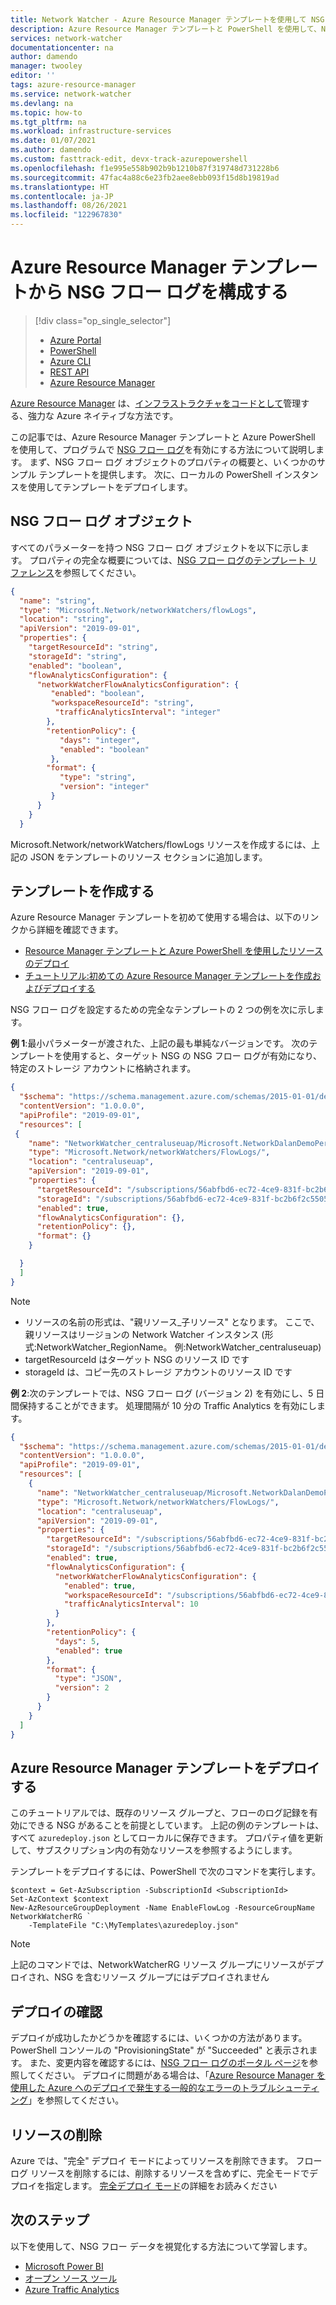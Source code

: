 ```yaml
---
title: Network Watcher - Azure Resource Manager テンプレートを使用して NSG フロー ログを作成する
description: Azure Resource Manager テンプレートと PowerShell を使用して、NSG フロー ログを簡単に設定できます。
services: network-watcher
documentationcenter: na
author: damendo
manager: twooley
editor: ''
tags: azure-resource-manager
ms.service: network-watcher
ms.devlang: na
ms.topic: how-to
ms.tgt_pltfrm: na
ms.workload: infrastructure-services
ms.date: 01/07/2021
ms.author: damendo
ms.custom: fasttrack-edit, devx-track-azurepowershell
ms.openlocfilehash: f1e995e558b902b9b1210b87f319748d731228b6
ms.sourcegitcommit: 47fac4a88c6e23fb2aee8ebb093f15d8b19819ad
ms.translationtype: HT
ms.contentlocale: ja-JP
ms.lasthandoff: 08/26/2021
ms.locfileid: "122967830"
---
```

# <a name="configure-nsg-flow-logs-from-an-azure-resource-manager-template"></a>Azure Resource Manager テンプレートから NSG フロー ログを構成する

> [!div class="op_single_selector"]
> - [Azure Portal](network-watcher-nsg-flow-logging-portal.md)
> - [PowerShell](network-watcher-nsg-flow-logging-powershell.md)
> - [Azure CLI](network-watcher-nsg-flow-logging-cli.md)
> - [REST API](network-watcher-nsg-flow-logging-rest.md)
> - [Azure Resource Manager](network-watcher-nsg-flow-logging-azure-resource-manager.md)


[Azure Resource Manager](https://azure.microsoft.com/features/resource-manager/) は、[インフラストラクチャをコードとして](/devops/deliver/what-is-infrastructure-as-code)管理する、強力な Azure ネイティブな方法です。

この記事では、Azure Resource Manager テンプレートと Azure PowerShell を使用して、プログラムで [NSG フロー ログ](./network-watcher-nsg-flow-logging-overview.md)を有効にする方法について説明します。 まず、NSG フロー ログ オブジェクトのプロパティの概要と、いくつかのサンプル テンプレートを提供します。 次に、ローカルの PowerShell インスタンスを使用してテンプレートをデプロイします。


## <a name="nsg-flow-logs-object"></a>NSG フロー ログ オブジェクト

すべてのパラメーターを持つ NSG フロー ログ オブジェクトを以下に示します。
プロパティの完全な概要については、[NSG フロー ログのテンプレート リファレンス](/azure/templates/microsoft.network/networkwatchers/flowlogs#retentionpolicyparameters)を参照してください。

```json
{
  "name": "string",
  "type": "Microsoft.Network/networkWatchers/flowLogs",
  "location": "string",
  "apiVersion": "2019-09-01",
  "properties": {
    "targetResourceId": "string",
    "storageId": "string",
    "enabled": "boolean",
    "flowAnalyticsConfiguration": {
      "networkWatcherFlowAnalyticsConfiguration": {
         "enabled": "boolean",
         "workspaceResourceId": "string",
          "trafficAnalyticsInterval": "integer"
        },
        "retentionPolicy": {
           "days": "integer",
           "enabled": "boolean"
         },
        "format": {
           "type": "string",
           "version": "integer"
         }
      }
    }
  }
```
Microsoft.Network/networkWatchers/flowLogs リソースを作成するには、上記の JSON をテンプレートのリソース セクションに追加します。


## <a name="creating-your-template"></a>テンプレートを作成する

Azure Resource Manager テンプレートを初めて使用する場合は、以下のリンクから詳細を確認できます。

* [Resource Manager テンプレートと Azure PowerShell を使用したリソースのデプロイ](../azure-resource-manager/templates/deploy-powershell.md#deploy-local-template)
* [チュートリアル:初めての Azure Resource Manager テンプレートを作成およびデプロイする](../azure-resource-manager/templates/template-tutorial-create-first-template.md?tabs=azure-powershell)


NSG フロー ログを設定するための完全なテンプレートの 2 つの例を次に示します。

**例 1**:最小パラメーターが渡された、上記の最も単純なバージョンです。 次のテンプレートを使用すると、ターゲット NSG の NSG フロー ログが有効になり、特定のストレージ アカウントに格納されます。

```json
{
  "$schema": "https://schema.management.azure.com/schemas/2015-01-01/deploymentTemplate.json#",
  "contentVersion": "1.0.0.0",
  "apiProfile": "2019-09-01",
  "resources": [
 {
    "name": "NetworkWatcher_centraluseuap/Microsoft.NetworkDalanDemoPerimeterNSG",
    "type": "Microsoft.Network/networkWatchers/FlowLogs/",
    "location": "centraluseuap",
    "apiVersion": "2019-09-01",
    "properties": {
      "targetResourceId": "/subscriptions/56abfbd6-ec72-4ce9-831f-bc2b6f2c5505/resourceGroups/DalanDemo/providers/Microsoft.Network/networkSecurityGroups/PerimeterNSG",
      "storageId": "/subscriptions/56abfbd6-ec72-4ce9-831f-bc2b6f2c5505/resourceGroups/MyCanaryFlowLog/providers/Microsoft.Storage/storageAccounts/storagev2ira",
      "enabled": true,
      "flowAnalyticsConfiguration": {},
      "retentionPolicy": {},
      "format": {}
    }

  }
  ]
}
```

> [!NOTE]
> * リソースの名前の形式は、"親リソース_子リソース" となります。 ここで、親リソースはリージョンの Network Watcher インスタンス (形式:NetworkWatcher_RegionName。 例:NetworkWatcher_centraluseuap)
> * targetResourceId はターゲット NSG のリソース ID です
> * storageId は、コピー先のストレージ アカウントのリソース ID です

**例 2**:次のテンプレートでは、NSG フロー ログ (バージョン 2) を有効にし、5 日間保持することができます。 処理間隔が 10 分の Traffic Analytics を有効にします。

```json
{
  "$schema": "https://schema.management.azure.com/schemas/2015-01-01/deploymentTemplate.json#",
  "contentVersion": "1.0.0.0",
  "apiProfile": "2019-09-01",
  "resources": [
    {
      "name": "NetworkWatcher_centraluseuap/Microsoft.NetworkDalanDemoPerimeterNSG",
      "type": "Microsoft.Network/networkWatchers/FlowLogs/",
      "location": "centraluseuap",
      "apiVersion": "2019-09-01",
      "properties": {
        "targetResourceId": "/subscriptions/56abfbd6-ec72-4ce9-831f-bc2b6f2c5505/resourceGroups/DalanDemo/providers/Microsoft.Network/networkSecurityGroups/PerimeterNSG",
        "storageId": "/subscriptions/56abfbd6-ec72-4ce9-831f-bc2b6f2c5505/resourceGroups/MyCanaryFlowLog/providers/Microsoft.Storage/storageAccounts/storagev2ira",
        "enabled": true,
        "flowAnalyticsConfiguration": {
          "networkWatcherFlowAnalyticsConfiguration": {
            "enabled": true,
            "workspaceResourceId": "/subscriptions/56abfbd6-ec72-4ce9-831f-bc2b6f2c5505/resourceGroups/defaultresourcegroup-wcus/providers/Microsoft.OperationalInsights/workspaces/1c4f42e5-3a02-4146-ac9b-3051d8501db0",
            "trafficAnalyticsInterval": 10
          }
        },
        "retentionPolicy": {
          "days": 5,
          "enabled": true
        },
        "format": {
          "type": "JSON",
          "version": 2
        }
      }
    }
  ]
}
```

## <a name="deploying-your-azure-resource-manager-template"></a>Azure Resource Manager テンプレートをデプロイする

このチュートリアルでは、既存のリソース グループと、フローのログ記録を有効にできる NSG があることを前提としています。
上記の例のテンプレートは、すべて `azuredeploy.json` としてローカルに保存できます。 プロパティ値を更新して、サブスクリプション内の有効なリソースを参照するようにします。

テンプレートをデプロイするには、PowerShell で次のコマンドを実行します。
```azurepowershell
$context = Get-AzSubscription -SubscriptionId <SubscriptionId>
Set-AzContext $context
New-AzResourceGroupDeployment -Name EnableFlowLog -ResourceGroupName NetworkWatcherRG `
    -TemplateFile "C:\MyTemplates\azuredeploy.json"
```

> [!NOTE]
> 上記のコマンドでは、NetworkWatcherRG リソース グループにリソースがデプロイされ、NSG を含むリソース グループにはデプロイされません


## <a name="verifying-your-deployment"></a>デプロイの確認

デプロイが成功したかどうかを確認するには、いくつかの方法があります。 PowerShell コンソールの "ProvisioningState" が "Succeeded" と表示されます。 また、変更内容を確認するには、[NSG フロー ログのポータル ページ](https://ms.portal.azure.com/#blade/Microsoft_Azure_Network/NetworkWatcherMenuBlade/flowLogs)を参照してください。 デプロイに問題がある場合は、「[Azure Resource Manager を使用した Azure へのデプロイで発生する一般的なエラーのトラブルシューティング](../azure-resource-manager/templates/common-deployment-errors.md)」を参照してください。

## <a name="deleting-your-resource"></a>リソースの削除
Azure では、"完全" デプロイ モードによってリソースを削除できます。 フロー ログ リソースを削除するには、削除するリソースを含めずに、完全モードでデプロイを指定します。 [完全デプロイ モード](../azure-resource-manager/templates/deployment-modes.md#complete-mode)の詳細をお読みください

## <a name="next-steps"></a>次のステップ

以下を使用して、NSG フロー データを視覚化する方法について学習します。
* [Microsoft Power BI](network-watcher-visualize-nsg-flow-logs-power-bi.md)
* [オープン ソース ツール](network-watcher-visualize-nsg-flow-logs-open-source-tools.md)
* [Azure Traffic Analytics](./traffic-analytics.md)
